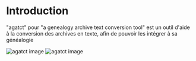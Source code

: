 # Introduction

"agatct" pour "a genealogy archive text conversion tool" est un outil d'aide à la conversion des archives en texte, 
afin de pouvoir les intégrer à sa généalogie

<img src="http://www.ckl67.fr/agatct-1.png" alt="agatct image" />

<img src="http://www.ckl67.fr/agatct-2.png" alt="agatct image" />
